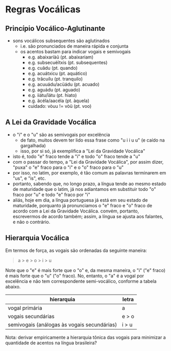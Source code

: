 # Regras Vocálicas
## Princípio Vocálico-Aglutinante
- sons vocálicos subsequentes são aglutinados
    - i.e. são pronunciados de maneira rápida e conjunta
    - os acentos bastam para indicar vogais e semivogais
        - e.g. abaixaríàũ (pt. abaixariam)
        - e.g. subsecuèĩtxis (pt. subsequentes)
        - e.g. cuãdu (pt. quando)
        - e.g. acuátxicu (pt. aquático)
        - e.g. trãcuílu (pt. tranquilo)
        - e.g. acuuádu/acüádu (pt. acuado)
        - e.g. aguádu (pt. aguado)
        - e.g. iiátu/ïátu (pt. hiato)
        - e.g. äcéla/aacéla (pt. àquela)
        - cuidado: vòuu != vòü (pt. voo)

## A Lei da Gravidade Vocálica
- o "i" e o "u" são as semivogais por excelência
    - de fato, muitos devem ter lido essa frase como "u i i u u" (e caído na gargalhada)
    - isso, por si só, já exemplifica a "Lei da Gravidade Vocálica"
- isto é, todo "e" fraco tende a "i" e todo "o" fraco tende a "u"
- com o passar do tempo, a "Lei da Gravidade Vocálica", por assim dizer, "puxa" o "e" fraco para o "i" e o "o" fraco para o "u"
- por isso, no latim, por exemplo, é tão comum as palavras terminarem em "us", e "is", etc.
- portanto, sabendo que, no longo prazo, a língua tende ao mesmo estado de maturidade que o latim, já nos adiantamos em substituir todo "o" fraco por "u" e todo "e" fraco por "i"
- aliás, hoje em dia, a língua portuguesa já está em seu estado de maturidade, porquanto já pronunciamos o "e" fraco e "o" fraco de acordo com a Lei da Gravidade Vocálica. convém, portanto, escrevermos de acordo também; assim, a língua se ajusta aos falantes, e não o contrário.

## Hierarquia Vocálica
Em termos de força, as vogais são ordenadas da seguinte maneira:

> a > e > o > i > u

Note que o "e" é mais forte que o "o" e, da mesma maneira, o "i" ("e" fraco) é mais forte que o "u" ("o" fraco). No, entanto, o "a" é a vogal por excelência e não tem correspondente semi-vocálico, conforme a tabela abaixo.

|hierarquia|letra|
|-----|-----|
|vogal primária|a|
|vogais secundárias|e > o|
|semivogais (análogas às vogais secundárias)|i > u|

Nota: derivar empiricamente a hierarquia tônica das vogais para minimizar a quantidade de acentos na língua brasileira?